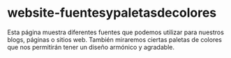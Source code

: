# website-fuentesypaletasdecolores
Esta página muestra diferentes fuentes que podemos utilizar para nuestros blogs, páginas o sitios web. También miraremos ciertas paletas de colores que nos permitirán tener un diseño armónico y agradable.
